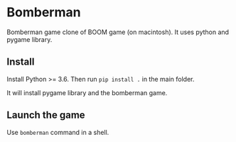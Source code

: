 # Bomberman
Bomberman game clone of BOOM game (on macintosh).
It uses python and pygame library.

## Install
Install Python >= 3.6.
Then run `pip install .` in the main folder.

It will install pygame library and the bomberman game.

## Launch the game
Use `bomberman` command in a shell.
